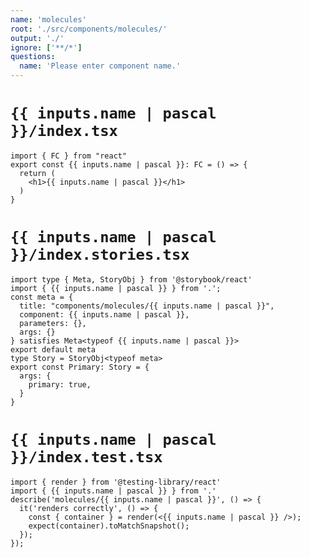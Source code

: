 ```yaml
---
name: 'molecules'
root: './src/components/molecules/'
output: './'
ignore: ['**/*']
questions:
  name: 'Please enter component name.'
---
```


# `{{ inputs.name | pascal }}/index.tsx`

```tsx
import { FC } from "react"
export const {{ inputs.name | pascal }}: FC = () => {
  return (
    <h1>{{ inputs.name | pascal }}</h1>
  )
}
```

# `{{ inputs.name | pascal }}/index.stories.tsx`

```tsx
import type { Meta, StoryObj } from '@storybook/react'
import { {{ inputs.name | pascal }} } from '.';
const meta = {
  title: "components/molecules/{{ inputs.name | pascal }}",
  component: {{ inputs.name | pascal }},
  parameters: {},
  args: {}
} satisfies Meta<typeof {{ inputs.name | pascal }}>
export default meta
type Story = StoryObj<typeof meta>
export const Primary: Story = {
  args: {
    primary: true,
  }
}
```

# `{{ inputs.name | pascal }}/index.test.tsx`

```tsx
import { render } from '@testing-library/react'
import { {{ inputs.name | pascal }} } from '.'
describe('molecules/{{ inputs.name | pascal }}', () => {
  it('renders correctly', () => {
    const { container } = render(<{{ inputs.name | pascal }} />);
    expect(container).toMatchSnapshot();
  });
});
```
